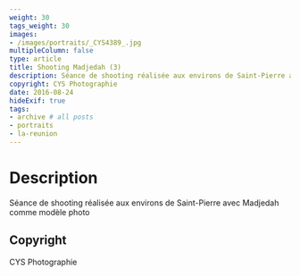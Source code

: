 ```yaml
---
weight: 30
tags_weight: 30
images:
- /images/portraits/_CYS4389_.jpg
multipleColumn: false
type: article
title: Shooting Madjedah (3)
description: Séance de shooting réalisée aux environs de Saint-Pierre avec Madjedah comme modèle photo
copyright: CYS Photographie
date: 2016-08-24
hideExif: true
tags:
- archive # all posts
- portraits
- la-reunion
---
```


# Description

Séance de shooting réalisée aux environs de Saint-Pierre avec Madjedah comme modèle photo

## Copyright

CYS Photographie
